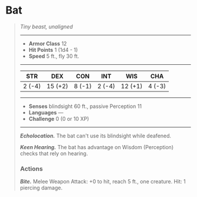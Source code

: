 # Bat
>*Tiny beast, unaligned*
>___
>- **Armor Class** 12
>- **Hit Points** 1 (1d4 - 1)
>- **Speed** 5 ft., fly 30 ft.
>___
>|STR|DEX|CON|INT|WIS|CHA|
>|:---:|:---:|:---:|:---:|:---:|:---:|
>|2 (-4)|15 (+2)|8 (-1)|2 (-4)|12 (+1)|4 (-3)|
>___
>- **Senses** blindsight 60 ft., passive Perception 11
>- **Languages** —
>- **Challenge** 0 (0 or 10 XP)
>___
>***Echolocation.*** The bat can't use its blindsight while deafened.  
>
>***Keen Hearing.*** The bat has advantage on Wisdom (Perception) checks that rely on hearing.  
>
>### Actions
>***Bite.*** Melee Weapon Attack: +0 to hit, reach 5 ft., one creature. Hit: 1 piercing damage.
